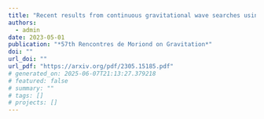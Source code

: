 ```yaml
---
title: "Recent results from continuous gravitational wave searches using data from LIGO, Virgo, and KAGRA's third observing run"
authors:
  - admin
date: 2023-05-01
publication: "*57th Rencontres de Moriond on Gravitation*"
doi: ""
url_doi: ""
url_pdf: "https://arxiv.org/pdf/2305.15185.pdf"
# generated_on: 2025-06-07T21:13:27.379218
# featured: false
# summary: ""
# tags: []
# projects: []
---
```

